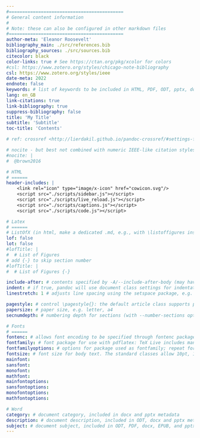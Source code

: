 ```yaml
---
#===========================================
# General content information
#
# Note: these can also be configured in other markdown files
#===========================================
author-meta: 'Eleanor Roosevelt'
bibliography_main: ./src/references.bib
bibliography_sources: ./src/sources.bib
citecolor: black
color-links: true # See https://ctan.org/pkg/xcolor for colors
#csl: https://www.zotero.org/styles/chicago-note-bibliography
csl: https://www.zotero.org/styles/ieee
date-meta: 2022
endnote: false
keywords: # list of keywords to be included in HTML, PDF, ODT, pptx, docx and AsciiDoc metadata; repeat as for author, above
lang: en_GB
link-citations: true
link-bibliography: true
suppress-bibliography: false
title: 'My Title'
subtitle: 'Subtitle'
toc-title: 'Contents'

# ref: crossref <http://lierdakil.github.io/pandoc-crossref/#settings-file>

# nocite - but best not combined with numeric IEEE-like citation styles, as it messes with the order
#nocite: |
#  @brown2016

# HTML
# ======
header-includes: |
    <link rel="icon" type="image/x-icon" href="cowicon.svg"/>
    <script src="./scripts/sidebar.js"></script>
    <script src="./scripts/live_reload.js"></script>
    <script src="./scripts/captions.js"></script>
    <script src="./scripts/code.js"></script>

# Latex
# ======
# ListOfX (in html, make a dedicated .md, e.g., with \listoffigures inside)
lof: false
lot: false
#lofTitle: |
#  # List of Figures
# add {-} to skip section number
#lofTitle: |
#  # List of Figures {-}

include-after: # contents specified by -A/--include-after-body (may have multiple values)
indent: # if true, pandoc will use document class settings for indentation (the default LaTeX template otherwise removes indentation and adds space between paragraphs)
linestretch: 1 # adjusts line spacing using the setspace package, e.g. 1.25, 1.5

pagestyle: # control \pagestyle{}: the default article class supports plain (default), empty (no running heads or page numbers), and headings (section titles in running heads)
papersize: # paper size, e.g. letter, a4
secnumdepth: # numbering depth for sections (with --number-sections option or numbersections variable)

# Fonts
# ======
fontenc: # allows font encoding to be specified through fontenc package (with pdflatex); default is T1 (see LaTeX font encodings guide)
fontfamily: # font package for use with pdflatex: TeX Live includes many options, documented in the LaTeX Font Catalogue. The default is Latin Modern.
fontfamilyoptions: # options for package used as fontfamily; repeat for multiple options.
fontsize: # font size for body text. The standard classes allow 10pt, 11pt, and 12pt. To use another size, set documentclass to one of the KOMA-Script classes, such as scrartcl or scrbook.
mainfont:
sansfont:
monofont:
mathfont:
mainfontoptions:
sansfontoptions:
monofontoptions:
mathfontoptions:

# Word
category: # document category, included in docx and pptx metadata
description: # document description, included in ODT, docx and pptx metadata. Some applications show this as Comments metadata.
subject: # document subject, included in ODT, PDF, docx, EPUB, and pptx metadata
---
```


